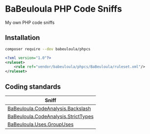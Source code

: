 # BaBeuloula PHP Code Sniffs

My own PHP code sniffs

## Installation

```bash
composer require --dev babeuloula/phpcs
```

```xml
<?xml version="1.0"?>
<ruleset>
    <rule ref="vendor/babeuloula/phpcs/BaBeuloula/ruleset.xml"/>
</ruleset>
```

## Coding standards

| Sniff |
|-------|
| [BaBeuloula.CodeAnalysis.Backslash](https://github.com/babeuloula/phpcs/blob/master/BaBeuloula/Sniffs/CodeAnalysis/BackslashSniff.php) |
| [BaBeuloula.CodeAnalysis.StrictTypes](https://github.com/babeuloula/phpcs/blob/master/BaBeuloula/Sniffs/CodeAnalysis/StrictTypesSniff.php) |
| [BaBeuloula.Uses.GroupUses](https://github.com/babeuloula/phpcs/blob/master/BaBeuloula/Sniffs/Uses/GroupUsesSniff.php) |

